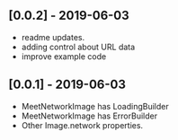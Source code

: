 ## [0.0.2] - 2019-06-03

* readme updates.
* adding control about URL data
* improve example code

## [0.0.1] - 2019-06-03

* MeetNetworkImage has LoadingBuilder
* MeetNetworkImage has ErrorBuilder
* Other Image.network properties.